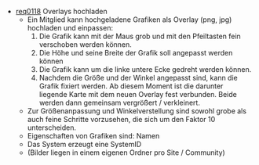 * [req0118](https://github.com/PolitAktiv/politaktiv-requirements/tree/master/de/requirements/req0118.md) Overlays hochladen
  * Ein Mitglied kann hochgeladene Grafiken als Overlay (png, jpg) hochladen und einpassen:
    1. Die Grafik kann mit der Maus grob und mit den Pfeiltasten fein verschoben werden können.
    2. Die Höhe und seine Breite der Grafik soll angepasst werden können
    3. Die Grafik kann um die linke untere Ecke gedreht werden können.
    4. Nachdem die Größe und der Winkel angepasst sind, kann die Grafik fixiert werden. Ab diesem Moment ist die darunter liegende Karte mit dem neuen Overlay fest verbunden. Beide werden dann gemeinsam vergrößert / verkleinert.
  * Zur Größenanpassung und Winkelverstellung sind sowohl grobe als auch feine Schritte vorzusehen, die sich um den Faktor 10 unterscheiden.
  * Eigenschaften von Grafiken sind: Namen
   * Das System erzeugt eine SystemID
   * (Bilder liegen in einem eigenen Ordner pro Site / Community)